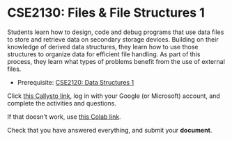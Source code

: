 # CSE2130: Files & File Structures 1

Students learn how to design, code and debug programs that use data files to store and retrieve data on secondary storage devices. Building on their knowledge of derived data structures, they learn how to use those structures to organize data for efficient file handling. As part of this process, they learn what types of problems benefit from the use of external files.

* Prerequisite: [CSE2120: Data Structures 1](CSE2120.md)

Click [this Callysto link](https://hub.callysto.ca/jupyter/hub/user-redirect/git-pull?repo=https%3A%2F%2Fgithub.com%2Fcallysto%2Fcurriculum-notebooks&branch=master&subPath=TechnologyStudies/ComputingScience/Courses/files-and-file-structures-1.ipynb&depth=1), log in with your Google (or Microsoft) account, and complete the activities and questions.

If that doesn't work, use [this Colab link](https://colab.research.google.com/github/callysto/curriculum-notebooks/blob/master/TechnologyStudies/ComputingScience/Courses/files-and-file-structures-1.ipynb).

Check that you have answered everything, and submit your **document**.
